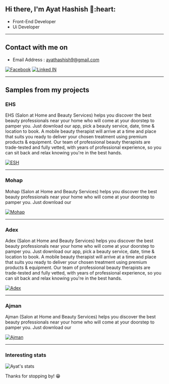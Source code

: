 
<h2> Hi there, I'm Ayat Hashish 👋:heart: </h2>

- Front-End Developer
- Ui Developer
<hr>

<!--
<div align="center">
	<img src="https://s10.gifyu.com/images/ezgif.com-gif-maker1ba4f6e6b425ad6c.gif">
</div>
-->


<h2> Contact with me on </h2>

<!-- <p><a href="https://github.com/thmsgbrt" target="_blank"><img alt="Github2" src="https://img.shields.io/badge/GitHub-%2312100E.svg?&style=for-the-badge&logo=Github&logoColor=white" /></a> -->

<!-- - business email : abdullah@mansouracademy.net -->
- Email Address : ayathashish9@gmail.com

<a href="https://www.facebook.com/youty.maro" target="_blank"><img alt="Facebook" src="https://img.shields.io/badge/Facebook-4267B2.svg?style=for-the-badge&logo=facebook&logoColor=white" /></a> 
<a href="https://www.linkedin.com/in/ayat-hashish-3947bb1b4" target="_blank"><img alt="Linked IN" src="https://img.shields.io/badge/linkedin-0077b5.svg?style=for-the-badge&logo=linkedin&logoColor=white" /></a> 

<!--  <a href="https://www.instagram.com/abdullahmanss" target="_blank"><img alt="Google Play" src="https://img.shields.io/badge/instagram-cd486b.svg?style=for-the-badge&logo=instagram&logoColor=white" /></a> -->
<hr>

<h2> Samples from my projects </h2>

### EHS
EHS (Salon at Home and Beauty Services) helps you discover the best beauty professionals near your home who will come at your doorstep to pamper you. Just download our app, pick a beauty service, date, time & location to book. A mobile beauty therapist will arrive at a time and place that suits you ready to deliver your chosen treatment using premium products & equipment. Our team of professional beauty therapists are trade-tested and fully vetted, with years of professional experience, so you can sit back and relax knowing you're in the best hands.
<p>
<a href="https://www.ehs.gov.ae/en/about-us/ehs-strategy" target="_blank">
<img alt="ESH" src="https://img.shields.io/badge/Get%20it%20on%20google%20play-blue.svg?style=for-the-badge&logo=google-play" /></a>
<p>
<hr>

### Mohap
Mohap
 (Salon at Home and Beauty Services) helps you discover the best beauty professionals near your home who will come at your doorstep to pamper you. Just download our 
<p>
<a href="https://ebirthdeath.mohap.gov.ae/BirthDeathCertifications/" target="_blank">
<img alt="Mohap" src="https://img.shields.io/badge/Get%20it%20on%20google%20play-blue.svg?style=for-the-badge&logo=google-play" /></a>
<p>
<hr>

### Adex
Adex
 (Salon at Home and Beauty Services) helps you discover the best beauty professionals near your home who will come at your doorstep to pamper you. Just download our app, pick a beauty service, date, time & location to book. A mobile beauty therapist will arrive at a time and place that suits you ready to deliver your chosen treatment using premium products & equipment. Our team of professional beauty therapists are trade-tested and fully vetted, with years of professional experience, so you can sit back and relax knowing you're in the best hands.
<p>
<a href="https://www.adex.ae/ar" target="_blank"><img alt="Adex" src="https://img.shields.io/badge/Get%20it%20on%20google%20play-blue.svg?style=for-the-badge&logo=google-play" />
</a>
<p>
<hr>

### Ajman
Ajman
 (Salon at Home and Beauty Services) helps you discover the best beauty professionals near your home who will come at your doorstep to pamper you. Just download our 
<p>
<a href="https://www.ajman.ae/en" target="_blank">
<img alt="Ajman
" src="https://img.shields.io/badge/Get%20it%20on%20google%20play-blue.svg?style=for-the-badge&logo=google-play" />
</a>
<p>

<hr>

<!--
### Otlaat
When you are ready to travel, the Otalat App is your best tool  for finding and booking the very best deals on any kind of accommodation, anywhere in the world. Download the app now and enjoy discounts and other exclusive offers

Book in more than 900,000 hotels and apartments at the lowest price in more than 200 countries.
<p><a href="https://play.google.com/store/apps/details?id=hotels.otlaat.com" target="_blank"><img alt="Google Play" src="https://img.shields.io/badge/Get%20it%20on%20google%20play-blue.svg?style=for-the-badge&logo=google-play" /></a> <a href="https://apps.apple.com/us/app/%D8%B9%D8%B7%D9%84%D8%A7%D8%AA/id1579487881" target="_blank"><img alt="App Store" src="https://img.shields.io/badge/Get%20it%20on%20app%20store-black.svg?style=for-the-badge&logo=app-store&logoColor=white" /></a><p>

<hr>
-->

### Interesting stats

![Ayat's stats](https://github-readme-stats.vercel.app/api?username=ayatHashish&show_icons=true)

Thanks for stopping by! 😁
